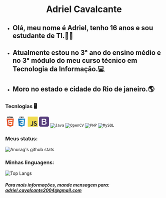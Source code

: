 <h1 align="center"> Adriel Cavalcante </h1>

- ## Olá, meu nome é Adriel, tenho 16 anos e sou estudante de TI.👨‍💻
- ## Atualmente estou no 3° ano do ensino médio e no 3° módulo do meu curso técnico em Tecnologia da Informação.💻
- ## Moro no estado e cidade do Rio de janeiro.🌎
### Tecnlogias 🖥
<code><img height="32" src="https://raw.githubusercontent.com/github/explore/80688e429a7d4ef2fca1e82350fe8e3517d3494d/topics/html/html.png" alt="HTML5"/></code> <code><img height="32" src="https://raw.githubusercontent.com/github/explore/80688e429a7d4ef2fca1e82350fe8e3517d3494d/topics/css/css.png" alt="CSS"/></code> <code><img height="32" src="https://raw.githubusercontent.com/github/explore/80688e429a7d4ef2fca1e82350fe8e3517d3494d/topics/javascript/javascript.png" alt="Javascript"/></code> <code><img height="32" src="https://raw.githubusercontent.com/github/explore/80688e429a7d4ef2fca1e82350fe8e3517d3494d/topics/bootstrap/bootstrap.png" alt="Bootstrap"/></code> <code><img height="32" src="https://cdn.iconscout.com/icon/free/png-256/java-22-225997.png" alt="Java"/></code> <code><img height="32" src="https://mlblr.com/images/opencvlogo.png" alt="OpenCV"/></code> <code><img height="32" src="https://cdn.iconscout.com/icon/free/png-256/php-99-1175127.png" alt="PHP"/></code> <code><img height="32" src="https://cdn.iconscout.com/icon/free/png-256/mysql-21-1174941.png" alt="MySQL"/></code>
### Meus status:
![Anurag's github stats](https://github-readme-stats.vercel.app/api?username=AdrielCavalcante&show_icons=true&theme=radical)
### Minhas linguagens:
![Top Langs](https://github-readme-stats.vercel.app/api/top-langs/?username=AdrielCavalcante&layout=compact&hide=Hack&show_icons=true)

##### Para mais informações, mande mensagem para: adriel.cavalcante2004@gmail.com
